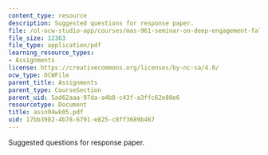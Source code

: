 ```yaml
---
content_type: resource
description: Suggested questions for response paper.
file: /ol-ocw-studio-app/courses/mas-961-seminar-on-deep-engagement-fall-2004/17bb39824b786791e825c8ff3689b467_assn04wk05.pdf
file_size: 12363
file_type: application/pdf
learning_resource_types:
- Assignments
license: https://creativecommons.org/licenses/by-nc-sa/4.0/
ocw_type: OCWFile
parent_title: Assignments
parent_type: CourseSection
parent_uid: 5ad62aaa-97da-a4b8-c43f-a3ffc62e80e6
resourcetype: Document
title: assn04wk05.pdf
uid: 17bb3982-4b78-6791-e825-c8ff3689b467
---
```

Suggested questions for response paper.